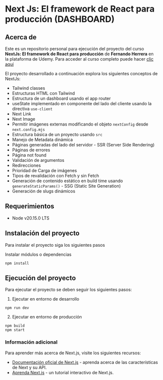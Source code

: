 # Next Js: El framework de React para producción (DASHBOARD)

## Acerca de

Este es un repositorio personal para ejecución del proyecto del curso **NextJs: El framework de React para producción** de **Fernando Herrera** en la plataforma de Udemy. Para acceder al curso completo puede hacer [clic aquí](https://www.udemy.com/course/nextjs-fh/)

El proyecto desarrollado a continuación explora los siguientes conceptos de NextJs:

- Tailwind classes
- Estructuras HTML con Tailwind
- Estructura de un dashboard usando el app router
- useState implementado en componente del lado del cliente usando la directiva `use-client`
- Next Link
- Next Image
- Permitir imágenes externas modificando el objeto `nextConfig` desde `next.config.mjs`
- Estructura básica de un proyecto usando `src`
- Manejo de Metadata dinámica
- Páginas generadas del lado del servidor - SSR (Server Side Rendering)
- Páginas de errores
- Página not found
- Validación de argumentos
- Redirecciones
- Prioridad de Carga de imágenes
- Tipos de revalidación con Fetch y sin Fetch
- Generación de contenido estático en build time usando `generateStaticParams()` - SSG (Static Site Generation)
- Generación de slugs dinámicos

## Requerimientos

- Node v20.15.0 LTS

## Instalación del proyecto

Para instalar el proyecto siga los siguientes pasos

Instalar módulos o dependencias

```
npm install
```

## Ejecución del proyecto

Para ejecutar el proyecto se deben seguir los siguientes pasos:

1. Ejecutar en entorno de desarrollo

```
npm run dev
```

2. Ejecutar en entorno de producción

```
npm build
npm start
```

### Información adicional

Para aprender más acerca de Next.js, visite los siguientes recursos:

- [Documentación oficial de Next.js](https://nextjs.org/docs) - aprenda acerca de las características de Next y su API.
- [Aprenda Next.js](https://nextjs.org/learn) - un tutorial interactivo de Next.js.
